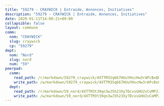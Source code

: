 ```yaml
---
title: "59279 - CRAYWICK | Entraide, Annonces, Initiatives"
description: "59279 - CRAYWICK | Entraide, Annonces, Initiatives"
date: 2020-01-11T14:09:21+09:00
collapsible: false
layout: commune
comm:
  nom: "CRAYWICK"
  slug: craywick
  cp: "59279"
dept:
  nom: "Nord"
  slug: nord
  num: "59"
peerpad:
  comm:
    read_path: /r/markdown/59279_craywick/4XTTM3Sq667HUuYHscHw3rAPcBxQQ9K4D5F7Fjzf6v4F677n8
    write_path: /w/markdown/59279_craywick/4XTTM3Sq667HUuYHscHw3rAPcBxQQ9K4D5F7Fjzf6v4F677n8-K3TgUtarU3PAoVaEjh7BPUEUixCaXyeUduupWpDuzKa6avJx8riry4PKPEFRsNFxScWVWbprZcXsw6Y7mfxZ2NzHpAA97kt1uyyLqiLm3SDZMHrvwBSrFtF6kGmxcaCUXkdArwUc
  dept:
    read_path: /r/markdown/59_nord/4XTTM3t39qn3wJ5h23Xy7DcxsGHU2vCoMP2z3iS4TUn3TrtdJ
    write_path: /w/markdown/59_nord/4XTTM3t39qn3wJ5h23Xy7DcxsGHU2vCoMP2z3iS4TUn3TrtdJ-K3TgTuZGkuZqXfr6fpmH7pGsMT6ndvZQMyRDze5QBt7XScLWHoBi246kLoDKpTH2Yo4f3AFSSJqGc2ozvNww7qPLqsDjpvahxCbQ6F5znbfjp6kVgaDcTYc9LyhwSfYuCevnvZUQ
---
```


